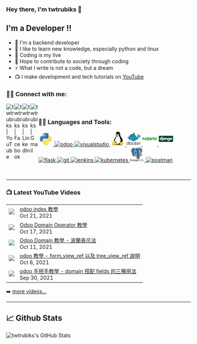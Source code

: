 ### Hey there, I'm twtrubiks 👋

## I'm a Developer !!

- 🔭 I'm a backend developer
- 🌱 I like to learn new knowledge, especially python and linux
- 👯 Coding is my live
- 🥅 Hope to contribute to society through coding
- ⚡  What I write is not a code, but a dream
- 📺 I make development and tech tutorials on [YouTube](https://www.youtube.com/user/blue524326)

### 🙋‍♂️ Connect with me:

[<img align="left" alt="twtrubiks | YouTube" width="22px" src="https://cdn.jsdelivr.net/npm/simple-icons@v3/icons/youtube.svg" />][youtube]
[<img align="left" alt="twtrubiks | Facebook" width="22px" src="https://cdn.jsdelivr.net/npm/simple-icons@v3/icons/facebook.svg" />][facebook]
[<img align="left" alt="twtrubiks | LinkedIn" width="22px" src="https://cdn.jsdelivr.net/npm/simple-icons@v3/icons/linkedin.svg" />][linkedin]
[<img align="left" alt="twtrubiks | Gmail" width="22px" src="https://cdn.jsdelivr.net/npm/simple-icons@v3/icons/gmail.svg" />][gmail]

<br />

### 👨‍💻 Languages and Tools:

<p align="left"> <a href="https://www.python.org" target="_blank"> <img src="https://raw.githubusercontent.com/devicons/devicon/master/icons/python/python-original.svg" alt="python" width="40" height="40"/> <a href="https://www.odoo.com/" target="_blank"> <img src="https://upload.wikimedia.org/wikipedia/commons/thumb/5/50/Odoo_logo.svg/320px-Odoo_logo.svg.png" alt="odoo" width="65" height="40"/> </a> <a href="https://code.visualstudio.com/" target="_blank"> <img src="https://upload.wikimedia.org/wikipedia/commons/thumb/9/9a/Visual_Studio_Code_1.35_icon.svg/240px-Visual_Studio_Code_1.35_icon.svg.png" alt="visualstudio" width="40" height="40"/> </a> <a href="https://www.linux.org/" target="_blank"> <img src="https://raw.githubusercontent.com/devicons/devicon/master/icons/linux/linux-original.svg" alt="linux" width="40" height="40"/> <a href="https://www.docker.com/" target="_blank"> <img src="https://raw.githubusercontent.com/devicons/devicon/master/icons/docker/docker-original-wordmark.svg" alt="docker" width="40" height="40"/> </a> </a> <a href="https://www.nginx.com" target="_blank"> <img src="https://raw.githubusercontent.com/devicons/devicon/master/icons/nginx/nginx-original.svg" alt="nginx" width="40" height="40"/> </a> </a> <a href="https://www.djangoproject.com/" target="_blank"> <img src="https://raw.githubusercontent.com/devicons/devicon/master/icons/django/django-original.svg" alt="django" width="40" height="40"/> </a> <a href="https://flask.palletsprojects.com/" target="_blank"> <img src="https://www.vectorlogo.zone/logos/pocoo_flask/pocoo_flask-icon.svg" alt="flask" width="40" height="40"/> </a> <a href="https://git-scm.com/" target="_blank"> <img src="https://www.vectorlogo.zone/logos/git-scm/git-scm-icon.svg" alt="git" width="40" height="40"/> </a> <a href="https://www.jenkins.io" target="_blank"> <img src="https://www.vectorlogo.zone/logos/jenkins/jenkins-icon.svg" alt="jenkins" width="40" height="40"/> </a> <a href="https://kubernetes.io" target="_blank"> <img src="https://www.vectorlogo.zone/logos/kubernetes/kubernetes-icon.svg" alt="kubernetes" width="40" height="40"/> </a> <a href="https://www.postgresql.org" target="_blank"> <img src="https://raw.githubusercontent.com/devicons/devicon/master/icons/postgresql/postgresql-original-wordmark.svg" alt="postgresql" width="40" height="40"/> </a> <a href="https://postman.com" target="_blank"> <img src="https://www.vectorlogo.zone/logos/getpostman/getpostman-icon.svg" alt="postman" width="40" height="40"/> </a> </p>

<br />

---

### 📺 Latest YouTube Videos

<table>
    <tbody>
<!-- YOUTUBE:START --><tr><td><a href="https://www.youtube.com/watch?v=S9jahU9aG-s"><img width="140px" src="https://i.ytimg.com/vi/S9jahU9aG-s/mqdefault.jpg"></a></td>
<td><a href="https://www.youtube.com/watch?v=S9jahU9aG-s">odoo index 教學</a><br/>Oct 21, 2021</td></tr>
<tr><td><a href="https://www.youtube.com/watch?v=E0LrhmozZQI"><img width="140px" src="https://i.ytimg.com/vi/E0LrhmozZQI/mqdefault.jpg"></a></td>
<td><a href="https://www.youtube.com/watch?v=E0LrhmozZQI">Odoo Domain Operator 教學</a><br/>Oct 17, 2021</td></tr>
<tr><td><a href="https://www.youtube.com/watch?v=Gr8eXYRSrtM"><img width="140px" src="https://i.ytimg.com/vi/Gr8eXYRSrtM/mqdefault.jpg"></a></td>
<td><a href="https://www.youtube.com/watch?v=Gr8eXYRSrtM">Odoo Domain 教學 - 波蘭表示法</a><br/>Oct 11, 2021</td></tr>
<tr><td><a href="https://www.youtube.com/watch?v=_YkrOp3ytlQ"><img width="140px" src="https://i.ytimg.com/vi/_YkrOp3ytlQ/mqdefault.jpg"></a></td>
<td><a href="https://www.youtube.com/watch?v=_YkrOp3ytlQ">odoo 教學 - form_view_ref 以及 tree_view_ref 說明</a><br/>Oct 6, 2021</td></tr>
<tr><td><a href="https://www.youtube.com/watch?v=ZUNRoWxVWAE"><img width="140px" src="https://i.ytimg.com/vi/ZUNRoWxVWAE/mqdefault.jpg"></a></td>
<td><a href="https://www.youtube.com/watch?v=ZUNRoWxVWAE">odoo 手把手教學 - domain 搭配 fields 的三種用法</a><br/>Sep 30, 2021</td></tr>
<!-- YOUTUBE:END -->
    </tbody>
</table>

➡️ [more videos...](https://www.youtube.com/user/blue524326)

---

## 📈 Github Stats

<p align="left">
  <img align="left" alt="twtrubiks's GitHub Stats" src="https://github-readme-stats.vercel.app/api?username=twtrubiks&show_icons=true&hide_border=true" />
</p>

[youtube]: https://www.youtube.com/user/blue524326
[linkedin]: https://www.linkedin.com/in/twtrubiks-a09330145/
[facebook]: https://www.facebook.com/TWTRubiks
[gmail]: mailto:twtrubiks@gmail.com
